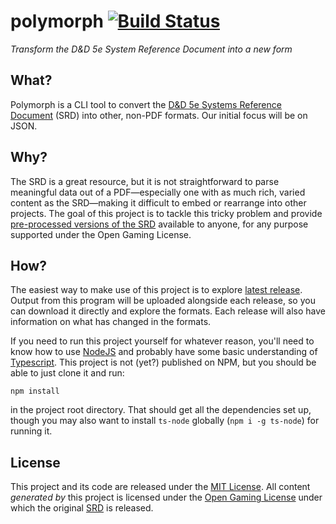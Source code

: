 polymorph [![Build Status](http://img.shields.io/travis/dhleong/polymorph.svg?style=flat)](https://travis-ci.org/dhleong/polymorph)
=========

*Transform the D&D 5e System Reference Document into a new form*

## What?

Polymorph is a CLI tool to convert the [D&D 5e Systems Reference Document][1] (SRD)
into other, non-PDF formats. Our initial focus will be on JSON.

## Why?

The SRD is a great resource, but it is not straightforward to parse meaningful
data out of a PDF—especially one with as much rich, varied content as the SRD—making
it difficult to embed or rearrange into other projects. The goal of this project
is to tackle this tricky problem and provide [pre-processed versions of the SRD][2]
available to anyone, for any purpose supported under the Open Gaming License.

## How?

The easiest way to make use of this project is to explore [latest release][2].
Output from this program will be uploaded alongside each release, so you can
download it directly and explore the formats. Each release will also have information
on what has changed in the formats.

If you need to run this project yourself for whatever reason, you'll need to know
how to use [NodeJS][3] and probably have some basic understanding of [Typescript][4].
This project is not (yet?) published on NPM, but you should be able to just clone it
and run:

    npm install

in the project root directory. That should get all the dependencies set up, though
you may also want to install `ts-node` globally (`npm i -g ts-node`) for running it.

## License

This project and its code are released under the [MIT License][5]. All content *generated by*
this project is licensed under the [Open Gaming License][6] under which
the original [SRD][1] is released.

[1]: http://dnd.wizards.com/articles/features/systems-reference-document-srd
[2]: https://github.com/dhleong/polymorph/releases/latest
[3]: https://nodejs.org/en/
[4]: https://www.typescriptlang.org/
[5]: https://github.com/dhleong/polymorph/blob/master/LICENSE
[6]: https://roll20.net/compendium/dnd5e/OGL%20License
